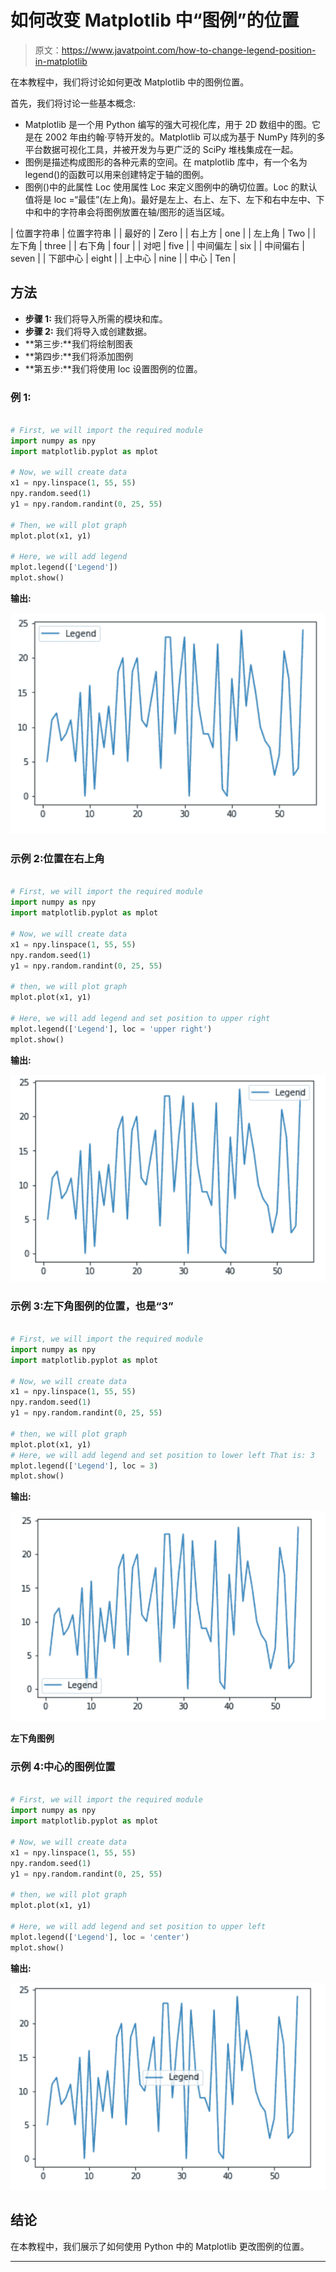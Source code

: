 # 如何改变 Matplotlib 中“图例”的位置

> 原文：<https://www.javatpoint.com/how-to-change-legend-position-in-matplotlib>

在本教程中，我们将讨论如何更改 Matplotlib 中的图例位置。

首先，我们将讨论一些基本概念:

*   Matplotlib 是一个用 Python 编写的强大可视化库，用于 2D 数组中的图。它是在 2002 年由约翰·亨特开发的。Matplotlib 可以成为基于 NumPy 阵列的多平台数据可视化工具，并被开发为与更广泛的 SciPy 堆栈集成在一起。
*   图例是描述构成图形的各种元素的空间。在 matplotlib 库中，有一个名为 legend()的函数可以用来创建特定于轴的图例。
*   图例()中的此属性 Loc 使用属性 Loc 来定义图例中的确切位置。Loc 的默认值将是 loc =“最佳”(左上角)。最好是左上、右上、左下、左下和右中左中、下中和中的字符串会将图例放置在轴/图形的适当区域。

| 位置字符串 | 位置字符串 |
| 最好的 | Zero |
| 右上方 | one |
| 左上角 | Two |
| 左下角 | three |
| 右下角 | four |
| 对吧 | five |
| 中间偏左 | six |
| 中间偏右 | seven |
| 下部中心 | eight |
| 上中心 | nine |
| 中心 | Ten |

## 方法

*   **步骤 1:** 我们将导入所需的模块和库。
*   **步骤 2:** 我们将导入或创建数据。
*   **第三步:**我们将绘制图表
*   **第四步:**我们将添加图例
*   **第五步:**我们将使用 loc 设置图例的位置。

### 例 1:

```py

# First, we will import the required module
import numpy as npy
import matplotlib.pyplot as mplot

# Now, we will create data
x1 = npy.linspace(1, 55, 55)
npy.random.seed(1)
y1 = npy.random.randint(0, 25, 55)

# Then, we will plot graph
mplot.plot(x1, y1)

# Here, we will add legend
mplot.legend(['Legend'])
mplot.show()

```

**输出:**

![How to Change the legend Position in Matplotlib](img/7e97b367d3b9b3d687ee3528f69929e1.png)

### 示例 2:位置在右上角

```py

# First, we will import the required module
import numpy as npy
import matplotlib.pyplot as mplot

# Now, we will create data
x1 = npy.linspace(1, 55, 55)
npy.random.seed(1)
y1 = npy.random.randint(0, 25, 55)

# then, we will plot graph
mplot.plot(x1, y1)

# Here, we will add legend and set position to upper right
mplot.legend(['Legend'], loc = 'upper right')
mplot.show()

```

**输出:**

![How to Change the legend Position in Matplotlib](img/4bc35f69827241aeddd77bc2645545da.png)

### 示例 3:左下角图例的位置，也是“3”

```py

# First, we will import the required module
import numpy as npy
import matplotlib.pyplot as mplot

# Now, we will create data
x1 = npy.linspace(1, 55, 55)
npy.random.seed(1)
y1 = npy.random.randint(0, 25, 55)

# then, we will plot graph
mplot.plot(x1, y1)
# Here, we will add legend and set position to lower left That is: 3
mplot.legend(['Legend'], loc = 3)
mplot.show()

```

**输出:**

![How to Change the legend Position in Matplotlib](img/61ade6ba43d196c941e46e51c0854471.png)

**左下角图例**

### 示例 4:中心的图例位置

```py

# First, we will import the required module
import numpy as npy
import matplotlib.pyplot as mplot

# Now, we will create data
x1 = npy.linspace(1, 55, 55)
npy.random.seed(1)
y1 = npy.random.randint(0, 25, 55)

# then, we will plot graph
mplot.plot(x1, y1)

# Here, we will add legend and set position to upper left
mplot.legend(['Legend'], loc = 'center')
mplot.show()

```

**输出:**

![How to Change the legend Position in Matplotlib](img/f975b15d2d98584afdf2ec8b46396f6b.png)

## 结论

在本教程中，我们展示了如何使用 Python 中的 Matplotlib 更改图例的位置。

* * *